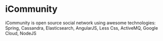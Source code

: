 # iCommunity
iCommunity is open source social network using awesome technologies: Spring, Cassandra, Elasticsearch, AngularJS, Less Css, ActiveMQ, Google Cloud, NodeJS  
